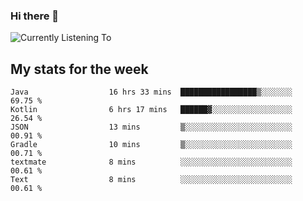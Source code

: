 ### Hi there 👋

![Currently Listening To](https://lastfm-recently-played.vercel.app/api?user=lynziee)

## My stats for the week
<!--START_SECTION:waka-->

```text
Java                  16 hrs 33 mins  █████████████████▒░░░░░░░   69.75 %
Kotlin                6 hrs 17 mins   ██████▓░░░░░░░░░░░░░░░░░░   26.54 %
JSON                  13 mins         ▒░░░░░░░░░░░░░░░░░░░░░░░░   00.91 %
Gradle                10 mins         ▒░░░░░░░░░░░░░░░░░░░░░░░░   00.71 %
textmate              8 mins          ░░░░░░░░░░░░░░░░░░░░░░░░░   00.61 %
Text                  8 mins          ░░░░░░░░░░░░░░░░░░░░░░░░░   00.61 %
```

<!--END_SECTION:waka-->
